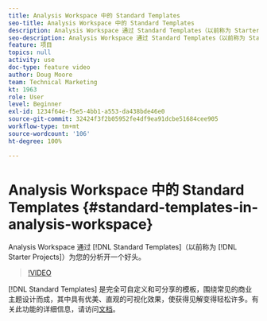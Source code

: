 ```yaml
---
title: Analysis Workspace 中的 Standard Templates
seo-title: Analysis Workspace 中的 Standard Templates
description: Analysis Workspace 通过 Standard Templates（以前称为 Starter Projects）为您的分析开一个好头。
seo-description: Analysis Workspace 通过 Standard Templates（以前称为 Starter Projects）为您的分析开一个好头。
feature: 项目
topics: null
activity: use
doc-type: feature video
author: Doug Moore
team: Technical Marketing
kt: 1963
role: User
level: Beginner
exl-id: 1234f64e-f5e5-4bb1-a553-da438bde46e0
source-git-commit: 32424f3f2b05952fe4df9ea91dcbe51684cee905
workflow-type: tm+mt
source-wordcount: '106'
ht-degree: 100%

---
```


# Analysis Workspace 中的 Standard Templates {#standard-templates-in-analysis-workspace}

Analysis Workspace 通过 [!DNL Standard Templates]（以前称为 [!DNL Starter Projects]）为您的分析开一个好头。

>[!VIDEO](https://video.tv.adobe.com/v/23960/?quality=12)

[!DNL Standard Templates] 是完全可自定义和可分享的模板，围绕常见的商业主题设计而成，其中具有优美、直观的可视化效果，使获得见解变得轻松许多。有关此功能的详细信息，请访问[文档](https://marketing.adobe.com/resources/help/zh_CN/analytics/analysis-workspace/starter_projects.html)。
